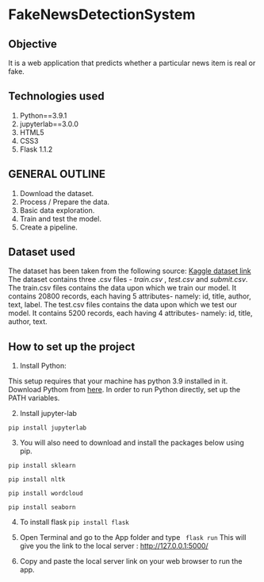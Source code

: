 # FakeNewsDetectionSystem

## Objective 
It is a web application that predicts whether a particular news item is real or fake.

## Technologies used
1. Python==3.9.1
2. jupyterlab==3.0.0
3. HTML5
4. CSS3
5. Flask 1.1.2

## GENERAL OUTLINE
1. Download the dataset.
2. Process / Prepare the data.
3. Basic data exploration.
4. Train and test the model.
5. Create a pipeline.

## Dataset used
The dataset has been taken from the following source:  [Kaggle dataset link](https://www.kaggle.com/c/fake-news/data?select=train.csv)
The dataset contains three .csv files - *train.csv* ,  *test.csv*   and   *submit.csv*.
The train.csv files contains the data upon which we train our model. It contains 20800 records, each having 5 attributes- namely: id, title, author, text, label.
The test.csv files contains the data upon which we test our model. It contains 5200 records, each having 4 attributes- namely: id, title, author, text.


## How to set up the project
1. Install Python: 

This setup requires that your machine has python 3.9 installed in it. Download Pythom from [here](https://www.python.org/downloads/).
In order to run Python directly, set up the PATH variables. 

2. Install jupyter-lab

```pip install jupyterlab```

3. You will also need to download and install the packages below using pip.

```pip install sklearn```

```pip install nltk```

```pip install wordcloud```

```pip install seaborn```

4. To install flask 
```pip install flask```

5. Open Terminal and go to the App folder and type 
``` flask run```
This will give you the link to the local server : http://127.0.0.1:5000/

6. Copy and paste the local server link on your web browser to run the app.



